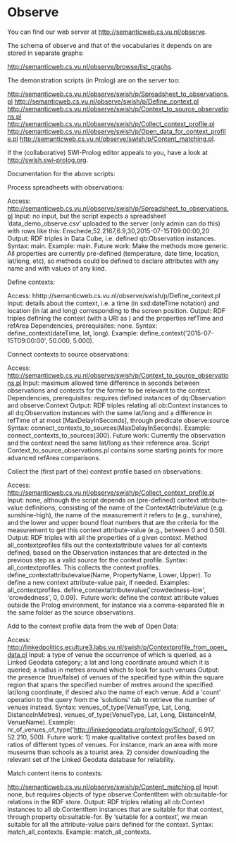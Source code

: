 # Observe

You can find our web server at http://semanticweb.cs.vu.nl/observe.

The schema of observe and that of the vocabularies it depends on are stored in separate graphs:

http://semanticweb.cs.vu.nl/observe/browse/list_graphs.

The demonstration scripts (in Prolog) are on the server too:

http://semanticweb.cs.vu.nl/observe/swish/p/Spreadsheet_to_observations.pl
http://semanticweb.cs.vu.nl/observe/swish/p/Define_context.pl
http://semanticweb.cs.vu.nl/observe/swish/p/Context_to_source_observations.pl
http://semanticweb.cs.vu.nl/observe/swish/p/Collect_context_profile.pl
http://semanticweb.cs.vu.nl/observe/swish/p/Open_data_for_context_profile.pl
http://semanticweb.cs.vu.nl/observe/swish/p/Content_matching.pl. 

If the (collaborative) SWI-Prolog editor appeals to you, have a look at http://swish.swi-prolog.org.

Documentation for the above scripts:

Process spreadheets with observations:

Access: http://semanticweb.cs.vu.nl/observe/swish/p/Spreadsheet_to_observations.pl
Input: no input, but the script expects a spreadsheet ‘data_demo_observe.csv’ uploaded to the server (only admin can do this) with rows like this:
Enschede,52.2167,6.9,30,2015-07-15T09:00:00,20
Output: RDF triples in Data Cube, i.e. defined qb:Observation instances. 
Syntax: main.
Example: main.
Future work: Make the methods more generic. All properties are currently pre-defined (temperature, date time, location, lat/long, etc), so methods could be defined to declare attributes with any name and with values of any kind.

Define contexts:

Access: hhttp://semanticweb.cs.vu.nl/observe/swish/p/Define_context.pl
Input: details about the context, i.e. a time (in sxd:dateTime notation) and location (in lat and long) corresponding to the screen position. 
Output: RDF triples defining the context (with a URI as ) and the properties refTime and refArea
Dependencies, prerequisites: none.
Syntax: define_context(dateTime, lat, long).
Example: define_context('2015-07-15T09:00:00', 50.000, 5.000).  

Connect contexts to source observations:  

Access: http://semanticweb.cs.vu.nl/observe/swish/p/Context_to_source_observations.pl
Input: maximum allowed time difference in seconds between observations and contexts for the former to be relevant to the context.
Dependencies, prerequisites: requires defined instances of dq:Observation and observe:Context
Output: RDF triples relating all ob:Context instances to all dq:Observation instances with the same lat/long and a difference in refTime of at most [MaxDelayInSeconds], through predicate observe:source
Syntax: connect_contexts_to_sources(MaxDelayInSeconds).
Example: connect_contexts_to_sources(300).
Future work: Currently the observation and the context need the same lat/long as their reference area. Script Context_to_source_observations.pl contains some starting points for more advanced refArea comparisons.  

Collect the (first part of the) context profile based on observations: 

Access: http://semanticweb.cs.vu.nl/observe/swish/p/Collect_context_profile.pl
Input: none, although the script depends on (pre-defined) context attribute-value definitions, consisting of the name of the ContextAttributeValue (e.g. sunshine-high), the name of the measurement it refers to (e.g., sunshine), and the lower and upper bound float numbers that are the criteria for the measurement to get this context attribute-value (e.g., between 0 and 0.50). 
Output:  RDF triples with all the properties of a given context. Method all_contextprofiles fills out the contextattribute values for all contexts defined, based on the Observation instances that are detected in the previous step as a valid source for the context profile.
Syntax: 
all_contextprofiles. This collects the context profiles.
define_contextattributevalue(Name, PropertyName, Lower, Upper). To define a new context attribute-value pair, if needed. 
Examples:  
all_contextprofiles.
define_contextattributevalue('crowdedness-low', 'crowdedness', 0, 0.09). 
Future work: define the context attribute values outside the Prolog environment, for instance via a comma-separated file in the same folder as the source observations.

Add to the context profile data from the web of Open Data:

Access: http://linkedpolitics.eculture3.labs.vu.nl/swish/p/Contextprofile_from_open_data.pl 
Input: a type of venue the occurrence of which is queried, as a Linked Geodata category; a lat and long coordinate around which it is queried; a radius in metres around which to look for such venues
Output: the presence (true/false) of venues of the specified type within the square region that spans the specified number of metres around the specified lat/long coordinate, if desired also the name of each venue. Add a 'count' operation to the query from the 'solutions' tab to retrieve the number of venues instead.
Syntax: 
venues_of_type(VenueType, Lat, Long, DistanceInMetres). 
venues_of_type(VenueType, Lat, Long, DistanceInM, VenueName).
Example: nr_of_venues_of_type('http://linkedgeodata.org/ontology/School', 6.917, 52.210, 500). 
Future work: 1) make qualitative context profiles based on ratios of different types of venues. For instance, mark an area with more museums than schools as a tourist area. 2) consider downloading the relevant set of the Linked Geodata database for reliability.

Match content items to contexts:

http://semanticweb.cs.vu.nl/observe/swish/p/Content_matching.pl
Input: none, but requires objects of type observe:ContentItem with ob:suitable-for relations in the RDF store.
Output: RDF triples relating all ob:Context instances to all ob:ContentItem instances that are suitable for that context, through property ob:suitable-for. By ‘suitable for a context’, we mean suitable for all the attribute-value pairs defined for the context.
Syntax: match_all_contexts.
Example: match_all_contexts.
